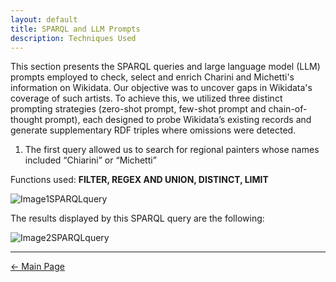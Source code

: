 ```yaml
---
layout: default
title: SPARQL and LLM Prompts 
description: Techniques Used
---
```

This section presents the SPARQL queries and large language model (LLM) prompts employed to check, select and enrich Charini and Michetti's information on Wikidata. Our objective was to uncover gaps in Wikidata's coverage of such artists. To achieve this, we utilized three distinct prompting strategies (zero-shot prompt, few-shot prompt and chain-of-thought prompt), each designed to probe Wikidata’s existing records and generate supplementary RDF triples where omissions were detected.

1. The first query allowed us to search for regional painters whose names included “Chiarini” or “Michetti”
   
Functions used: **FILTER, REGEX AND UNION, DISTINCT, LIMIT**

![Image1SPARQLquery](/abremipainters/assets/images/Immagine1.jpg)

The results displayed by this SPARQL query are the following:

![Image2SPARQLquery](/abremipainters/assets/images/Immagine2.jpg)




   
***

[← Main Page](./)
